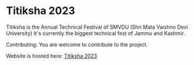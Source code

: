 # Titiksha 2023

Titiksha is the Annual Technical Festival of SMVDU (Shri Mata Vaishno Devi University)
It's currently the biggest technical fest of Jammu and Kashmir.

Contributing:
You are welcome to contribute to the project.

Website is hosted here: [Titiksha 2023](https://shoaibahmed.dev/titiksha2023/index.html)
